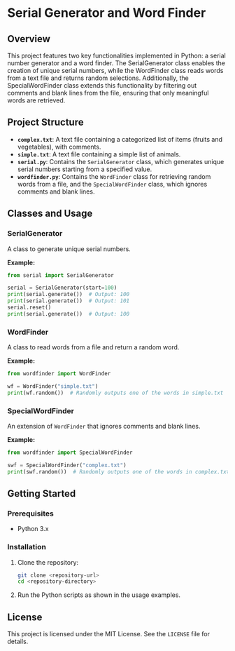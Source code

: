 # Serial Generator and Word Finder

## Overview

This project features two key functionalities implemented in Python: a serial number generator and a word finder. The SerialGenerator class enables the creation of unique serial numbers, while the WordFinder class reads words from a text file and returns random selections. Additionally, the SpecialWordFinder class extends this functionality by filtering out comments and blank lines from the file, ensuring that only meaningful words are retrieved.

## Project Structure

- **`complex.txt`**: A text file containing a categorized list of items (fruits and vegetables), with comments.
- **`simple.txt`**: A text file containing a simple list of animals.
- **`serial.py`**: Contains the `SerialGenerator` class, which generates unique serial numbers starting from a specified value.
- **`wordfinder.py`**: Contains the `WordFinder` class for retrieving random words from a file, and the `SpecialWordFinder` class, which ignores comments and blank lines.

## Classes and Usage

### SerialGenerator

A class to generate unique serial numbers.

**Example:**
```python
from serial import SerialGenerator

serial = SerialGenerator(start=100)
print(serial.generate())  # Output: 100
print(serial.generate())  # Output: 101
serial.reset()
print(serial.generate())  # Output: 100
```

### WordFinder

A class to read words from a file and return a random word.

**Example:**
```python
from wordfinder import WordFinder

wf = WordFinder("simple.txt")
print(wf.random())  # Randomly outputs one of the words in simple.txt
```

### SpecialWordFinder

An extension of `WordFinder` that ignores comments and blank lines.

**Example:**
```python
from wordfinder import SpecialWordFinder

swf = SpecialWordFinder("complex.txt")
print(swf.random())  # Randomly outputs one of the words in complex.txt (ignoring comments)
```

## Getting Started

### Prerequisites

- Python 3.x

### Installation

1. Clone the repository:
   ```bash
   git clone <repository-url>
   cd <repository-directory>
   ```

2. Run the Python scripts as shown in the usage examples.

## License

This project is licensed under the MIT License. See the `LICENSE` file for details.
